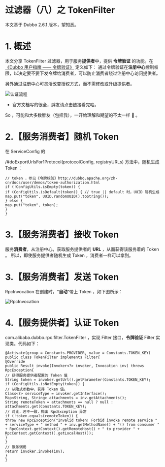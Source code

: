 # 过滤器（八）之 TokenFilter

本文基于 Dubbo 2.6.1 版本，望知悉。

# 1. 概述

本文分享 TokenFilter 过滤器，用于服务**提供者**中，提供 **令牌验证** 的功能。在 [《Dubbo 用户指南 —— 令牌验证》](http://dubbo.apache.org/zh-cn/docs/user/demos/token-authorization.html) 定义如下：
通过令牌验证在**注册中心**控制权限，以决定要不要下发令牌给消费者，可以防止消费者绕过注册中心访问提供者。

另外通过注册中心可灵活改变授权方式，而不需修改或升级提供者。

![认证流程](http://static2.iocoder.cn/images/Dubbo/2018_11_19/01.png)

- 官方文档写的很全，胖友请点击链接看完哈。

So ，可能和大多数胖友（包括我），一开始理解和期望的不太一样 🙂 。

# 2.【服务消费者】随机 Token

在 ServiceConfig 的

/#doExportUrlsFor1Protocol(protocolConfig, registryURLs)
方法中，随机生成 Token ：

```
// token ，参见《令牌校验》http://dubbo.apache.org/zh-cn/docs/user/demos/token-authorization.html
if (!ConfigUtils.isEmpty(token)) {
if (ConfigUtils.isDefault(token)) { // true || default 时，UUID 随机生成
map.put("token", UUID.randomUUID().toString());
} else {
map.put("token", token);
}
}
```

# 3.【服务消费者】接收 Token

服务**消费者**，从注册中心，获取服务提供者的 **URL** ，从而获得该服务着的 Token 。
所以，即使服务提供者随机生成 Token ，消费者一样可以拿到。

# 3.【服务消费者】发送 Token

RpcInvocation 在创建时，“**自动**”带上 Token ，如下图所示：

![RpcInvocation](http://static2.iocoder.cn/images/Dubbo/2018_11_19/02.png)

# 4.【服务提供者】认证 Token

com.alibaba.dubbo.rpc.filter.TokenFilter
，实现 Filter 接口，**令牌验证** Filter 实现类。代码如下：

```
@Activate(group = Constants.PROVIDER, value = Constants.TOKEN_KEY)
public class TokenFilter implements Filter{
@Override
public Result invoke(Invoker<?> invoker, Invocation inv) throws RpcException{
// 获得服务提供者配置的 Token 值
String token = invoker.getUrl().getParameter(Constants.TOKEN_KEY);
if (ConfigUtils.isNotEmpty(token)) {
// 从隐式参数中，获得 Token 值。
Class<?> serviceType = invoker.getInterface();
Map<String, String> attachments = inv.getAttachments();
String remoteToken = attachments == null ? null : attachments.get(Constants.TOKEN_KEY);
// 对比，若不一致，抛出 RpcException 异常
if (!token.equals(remoteToken)) {
throw new RpcException("Invalid token! Forbid invoke remote service " + serviceType + " method " + inv.getMethodName() + "() from consumer " + RpcContext.getContext().getRemoteHost() + " to provider " + RpcContext.getContext().getLocalHost());
}
}
// 服务调用
return invoker.invoke(inv);
}
}
```
